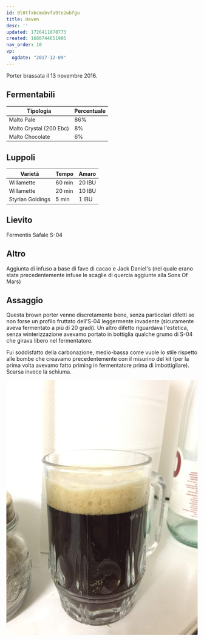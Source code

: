 ```yaml
---
id: 0l0tfxbcmobvfa9te2wbfgu
title: Haven
desc: ''
updated: 1726411078773
created: 1688744651986
nav_order: 10
vp:
  ogdate: "2017-12-09"
---
```

Porter brassata il 13 novembre 2016.

## Fermentabili

| Tipologia               | Percentuale |
|-------------------------|-------------|
| Malto Pale              | 86%         |
| Malto Crystal (200 Ebc) | 8%          |
| Malto Chocolate         | 6%          |

## Luppoli

| Varietà              | Tempo  | Amaro   |
|----------------------|--------|---------|
| Willamette           | 60 min | 20 IBU  |
| Willamette           | 20 min | 10 IBU  |
| Styrian Goldings     | 5 min  | 1 IBU   |

## Lievito

Fermentis Safale S-04

## Altro

Aggiunta di infuso a base di fave di cacao e Jack Daniel's (nel quale erano state precedentemente infuse le scaglie di quercia aggiunte alla Sons Of Mars)

## Assaggio

Questa brown porter venne discretamente bene, senza particolari difetti se non forse un profilo fruttato dell'S-04 leggermente invadente (sicuramente aveva fermentato a più di 20 gradi). Un altro difetto riguardava l'estetica, senza winterizzazione avevamo portato in bottiglia qualche grumo di S-04 che girava libero nel fermentatore.

Fui soddisfatto della carbonazione, medio-bassa come vuole lo stile rispetto alle bombe che creavamo precedentemente con il misurino del kit (per la prima volta avevamo fatto priming in fermentatore prima di imbottigliare). Scarsa invece la schiuma.

![image](./assets/images/haven.jpg)
